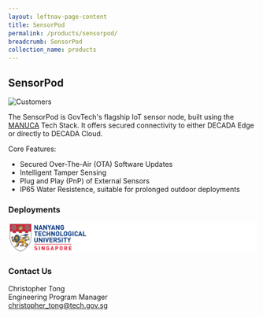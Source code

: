 ```yaml
---
layout: leftnav-page-content
title: SensorPod
permalink: /products/sensorpod/
breadcrumb: SensorPod
collection_name: products
---
```


## SensorPod

![Customers](/images/products/sensorpod/sensorpod.png)

The SensorPod is GovTech's flagship IoT sensor node, built using the [MANUCA](tech-stack/manuca/overview/) Tech Stack. It offers secured connectivity to either DECADA Edge or directly to DECADA Cloud.

Core Features:

- Secured Over-The-Air (OTA) Software Updates
- Intelligent Tamper Sensing
- Plug and Play (PnP) of External Sensors
- IP65 Water Resistence, suitable for prolonged outdoor deployments

### Deployments

<img class="large" src="/images/products/sensorpod/customers.png" alt="customers">

### Contact Us
Christopher Tong  
Engineering Program Manager  
<christopher_tong@tech.gov.sg>
